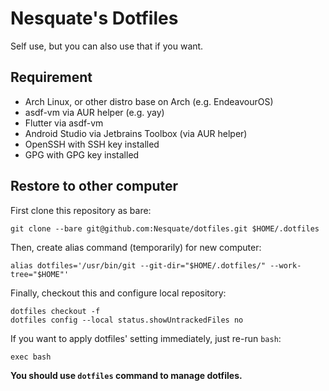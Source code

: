 # Nesquate's Dotfiles
Self use, but you can also use that if you want.

## Requirement
- Arch Linux, or other distro base on Arch (e.g. EndeavourOS)
- asdf-vm via AUR helper (e.g. yay)
- Flutter via asdf-vm
- Android Studio via Jetbrains Toolbox (via AUR helper)
- OpenSSH with SSH key installed
- GPG with GPG key installed

## Restore to other computer

First clone this repository as bare:
```shell
git clone --bare git@github.com:Nesquate/dotfiles.git $HOME/.dotfiles
```

Then, create alias command (temporarily) for new computer:
```shell
alias dotfiles='/usr/bin/git --git-dir="$HOME/.dotfiles/" --work-tree="$HOME"'
```

Finally, checkout this and configure local repository:
```shell
dotfiles checkout -f
dotfiles config --local status.showUntrackedFiles no
```

If you want to apply dotfiles' setting immediately, just re-run `bash`:
```shell
exec bash
```

**You should use `dotfiles` command to manage dotfiles.**